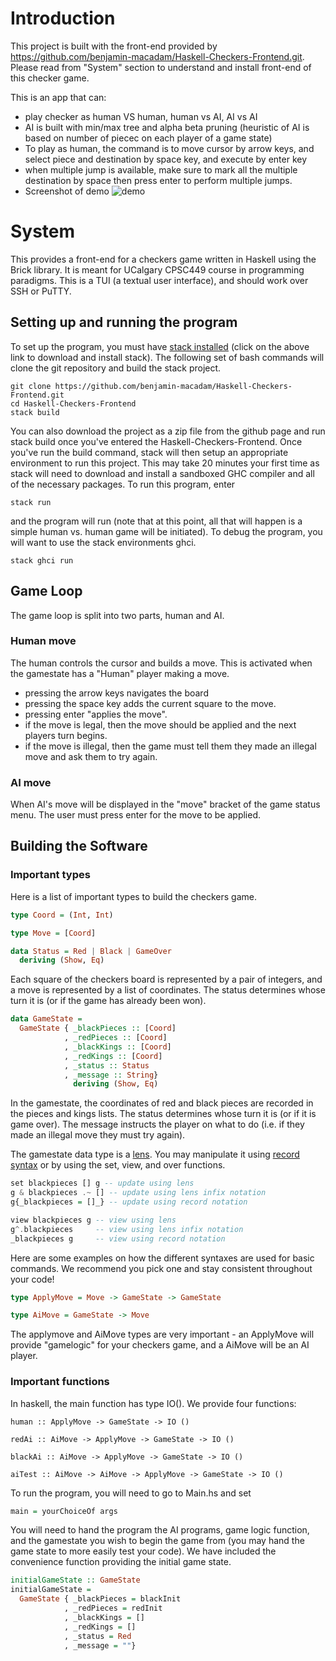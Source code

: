 # Introduction 

This project is built with the front-end provided by https://github.com/benjamin-macadam/Haskell-Checkers-Frontend.git.
Please read from "System" section to understand and install front-end of this checker game.

This is an app that can:

* play checker as human VS human, human vs AI, AI vs AI 
* AI is built with min/max tree and alpha beta pruning (heuristic of AI is based on number of piecec on each player of a game state)
* To play as human, the command is to move cursor by arrow keys, and select piece and destination by space key, and execute by enter key
* when multiple jump is available, make sure to mark all the multiple destination by space then press enter to perform multiple jumps.
* Screenshot of demo
![demo](../master/demoimg/checker_demo.png)

# System

This provides a front-end for a checkers game written in Haskell
using the Brick library. It is meant for UCalgary CPSC449 course in
programming paradigms. This is a TUI (a textual user interface), and should
work over SSH or PuTTY.

## Setting up and running the program

To set up the program, you must have 
[stack installed](https://www.haskellstack.org "stack-download-link")
(click on the above link to download and install stack). The following set of
bash commands will clone the git repository and build the stack project.

``` shell
git clone https://github.com/benjamin-macadam/Haskell-Checkers-Frontend.git
cd Haskell-Checkers-Frontend
stack build
```
You can also download the project as a zip file from the github page and run
stack build once you've entered the Haskell-Checkers-Frontend.
Once you've run the build command, 
stack will then setup an appropriate environment to run this project.
This may take 20 minutes your first time as stack will need to download
and install a sandboxed GHC compiler and all of the necessary packages.
To run this program, enter

``` shell
stack run
```

and the program will run (note that at this point, all that will happen
is a simple human vs. human game will be initiated). To debug the program,
you will want to use the stack environments ghci.

``` shell
stack ghci run
```

## Game Loop

The game loop is split into two parts, human and AI.

### Human move

The human controls the cursor and builds a move. This is activated
when the gamestate has a "Human" player making a move.

-   pressing the arrow keys navigates the board
-   pressing the space key adds the current square to the move.
-   pressing enter "applies the move".
-   if the move is legal, then the move should be applied and the next players turn begins.
-   if the move is illegal, then the game must tell them they made an illegal move and ask them to try again.

### AI move

When AI's move will be displayed in the "move" bracket of the game status menu. 
The user must press enter for the move to be applied.

## Building the Software


### Important types

Here is a list of important types to build the checkers game.

``` haskell
type Coord = (Int, Int)

type Move = [Coord]

data Status = Red | Black | GameOver 
  deriving (Show, Eq)

```

Each square of the checkers board is represented by a pair of integers,
and a move is represented by a list of coordinates. The status determines 
whose turn it is (or if the game has already been won).

``` haskell
data GameState =
  GameState { _blackPieces :: [Coord]
            , _redPieces :: [Coord]
            , _blackKings :: [Coord]
            , _redKings :: [Coord]
            , _status :: Status
            , _message :: String}
              deriving (Show, Eq)


```

In the gamestate, the coordinates of red and black pieces are recorded in the pieces and kings lists.
The status determines whose turn it is (or if it is game over).
The message instructs the player on what to do (i.e. if they made an illegal move they must try again).

The gamestate data type is a [lens](https://github.com/ekmett/lens/wiki "lens-wiki-link"). 
You may manipulate it using [record syntax](https://en.wikibooks.org/wiki/Haskell/More_on_datatypes "record syntax") or by using the set, view, and over functions.

``` haskell
set blackpieces [] g -- update using lens
g & blackpieces .~ [] -- update using lens infix notation
g{_blackpieces = []_} -- update using record notation

view blackpieces g -- view using lens
g^.blackpieces     -- view using lens infix notation
_blackpieces g     -- view using record notation

```

Here are some examples on how the different syntaxes are used for basic commands.
We recommend you pick one and stay consistent throughout your code!

``` haskell
type ApplyMove = Move -> GameState -> GameState

type AiMove = GameState -> Move

```
The applymove and AiMove types are very important - an ApplyMove will provide "gamelogic" for your
checkers game, and a AiMove will be an AI player.


### Important functions

In haskell, the main function has type IO().
We provide four functions:

``` hskell
human :: ApplyMove -> GameState -> IO ()

redAi :: AiMove -> ApplyMove -> GameState -> IO ()

blackAi :: AiMove -> ApplyMove -> GameState -> IO ()

aiTest :: AiMove -> AiMove -> ApplyMove -> GameState -> IO ()
```
 
To run the program, you will need to go to Main.hs and set

``` haskell
main = yourChoiceOf args
```

You will need to hand the program the AI programs, game logic function, and the gamestate you wish
to begin the game from (you may hand the game state to more easily test your code).
We have included the convenience function providing the initial game state.

``` haskell
initialGameState :: GameState
initialGameState =
  GameState { _blackPieces = blackInit
            , _redPieces = redInit
            , _blackKings = []
            , _redKings = []
            , _status = Red
            , _message = ""}

```
